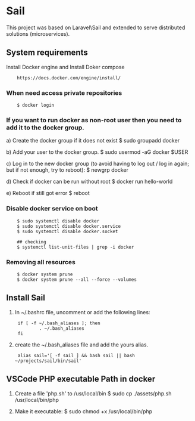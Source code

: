 # Sail

This project was based on Laravel\Sail and extended to serve distributed solutions (microservices).

## System requirements

Install Docker engine
        and 
Install Doker compose

        https://docs.docker.com/engine/install/


### When need access private repositories
        $ docker login


### If you want to run docker as non-root user then you need to add it to the docker group.

a) Create the docker group if it does not exist
        $ sudo groupadd docker

b) Add your user to the docker group.
        $ sudo usermod -aG docker $USER
        
c) Log in to the new docker group (to avoid having to log out / log in again; but if not enough, try to reboot):
        $ newgrp docker

d) Check if docker can be run without root
        $ docker run hello-world

e) Reboot if still got error
        $ reboot


### Disable docker service on boot
        $ sudo systemctl disable docker
        $ sudo systemctl disable docker.service
        $ sudo systemctl disable docker.socket

        ## checking
        $ systemctl list-unit-files | grep -i docker


### Removing all resources
        $ docker system prune
        $ docker system prune --all --force --volumes


## Install Sail

1) In ~/.bashrc file, uncomment or add the following lines:

        if [ -f ~/.bash_aliases ]; then
                . ~/.bash_aliases
        fi

2) create the ~/.bash_aliases file and add the yours alias.

        alias sail='[ -f sail ] && bash sail || bash ~/projects/sail/bin/sail'


## VSCode PHP executable Path in docker

1) Create a file 'php.sh' to /usr/local/bin
        $ sudo cp ./assets/php.sh /usr/local/bin/php
 
2) Make it executable:
        $ sudo chmod +x /usr/local/bin/php

